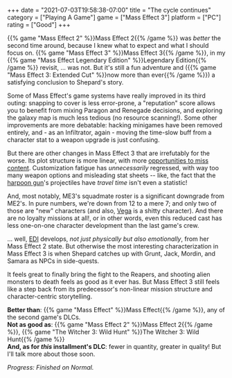 +++
date = "2021-07-03T19:58:38-07:00"
title = "The cycle continues"
category = ["Playing A Game"]
game = ["Mass Effect 3"]
platform = ["PC"]
rating = ["Good"]
+++

{{% game "Mass Effect 2" %}}Mass Effect 2{{% /game %}} was <i>better</i> the second time around, because I knew what to expect and what I should focus on.  {{% game "Mass Effect 3" %}}Mass Effect 3{{% /game %}}, in my {{% game "Mass Effect Legendary Edition" %}}Legendary Edition{{% /game %}} revisit, ... was not.  But it's still a fun adventure and ({{% game "Mass Effect 3: Extended Cut" %}}now more than ever{{% /game %}}) a satisfying conclusion to Shepard's story.

Some of Mass Effect's game systems have really improved in its third outing: snapping to cover is less error-prone, a "reputation" score allows you to benefit from mixing Paragon and Renegade decisions, and exploring the galaxy map is much less tedious (no resource scanning!).  Some other improvements are more debatable: hacking minigames have been removed entirely, and - as an Infiltrator, again - moving the time-slow buff from a character stat to a weapon upgrade is just confusing.

But there are other changes in Mass Effect 3 that are irrefutably for the worse.  Its plot structure is more linear, with more <a href="https://masseffect.fandom.com/wiki/Forum:Side_mission_timing_guide">opportunities to miss content</a>.  Customization fatigue has <i>unnecessarily</i> regressed, with way too many weapon options and misleading stat sheets -- like, the fact that the <a href="https://masseffect.fandom.com/wiki/Kishock_Harpoon_Gun">harpoon gun</a>'s projectiles have <i>travel time</i> isn't even a statistic!

And, most notably, ME3's squadmate roster is a significant downgrade from ME2's.  In pure numbers, we're down from 12 to a mere 7; and only two of those are "new" characters (and also, <a href="https://masseffect.fandom.com/wiki/James_Vega">Vega</a> is a shitty character).  And there are no loyalty missions at all!, or in other words, even this reduced cast has less one-on-one character development than the last game's crew.

... well, <a href="https://masseffect.fandom.com/wiki/EDI#Mass_Effect_3">EDI</a> develops, <i>not just physically but also emotionally</i>, from her Mass Effect 2 state.  But otherwise the most interesting characterization in Mass Effect 3 is when Shepard catches up with Grunt, Jack, Mordin, and Samara as NPCs in side-quests.

It feels great to finally bring the fight to the Reapers, and shooting alien monsters to death feels as good as it ever has.  But Mass Effect 3 still feels like a step back from its predecessor's non-linear mission structure and character-centric storytelling.

<b>Better than</b>: {{% game "Mass Effect" %}}Mass Effect{{% /game %}}, any of the second game's DLCs.  
<b>Not as good as</b>: {{% game "Mass Effect 2" %}}Mass Effect 2{{% /game %}}, {{% game "The Witcher 3: Wild Hunt" %}}The Witcher 3: Wild Hunt{{% /game %}}  
<b>And, as for <i>this</i> installment's DLC</b>: fewer in quantity, greater in quality!  But I'll talk more about those soon.

<i>Progress: Finished on Normal.</i>

